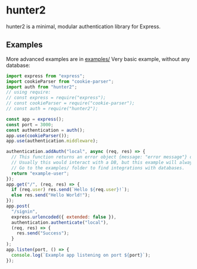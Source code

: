 # hunter2

hunter2 is a minimal, modular authentication library for Express.

## Examples

More advanced examples are in [examples/](examples/)
Very basic example, without any database:

```js
import express from "express";
import cookieParser from "cookie-parser";
import auth from "hunter2";
// using require:
// const express = require("express");
// const cookieParser = require("cookie-parser");
// const auth = require("hunter2");

const app = express();
const port = 3000;
const authentication = auth();
app.use(cookieParser());
app.use(authentication.middleware);

authentication.addAuth("local", async (req, res) => {
  // This function returns an error object {message: "error message"} or the username of who is signed in.
  // Usually this would interact with a DB, but this example will always be logged in as "example-user".
  // Go to the examples/ folder to find integrations with databases.
  return "example-user";
});
app.get("/", (req, res) => {
  if (req.user) res.send(`Hello ${req.user}!`);
  else res.send("Hello World!");
});
app.post(
  "/signin",
  express.urlencoded({ extended: false }),
  authentication.authenticate("local"),
  (req, res) => {
    res.send("Success");
  }
);
app.listen(port, () => {
  console.log(`Example app listening on port ${port}`);
});
```
